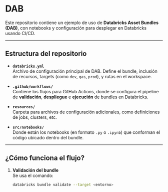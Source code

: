 # DAB
Este repositorio contiene un ejemplo de uso de **Databricks Asset Bundles (DAB)**, con notebooks y configuración para desplegar en Databricks usando CI/CD.

---

##  Estructura del repositorio

- **`databricks.yml`**  
  Archivo de configuración principal de DAB. Define el bundle, inclusión de recursos, targets (como `dev`, `qas`, `prod`), y rutas en el workspace.

- **`.github/workflows/`**  
  Contiene los flujos para GitHub Actions, donde se configura el pipeline de **validación**, **despliegue** e **ejecución** de bundles en Databricks.

- **`resources/`**  
  Carpeta para archivos de configuración adicionales, como definiciones de jobs, clusters, etc.

- **`src/notebooks/`**  
  Donde están los notebooks (en formato `.py` o `.ipynb`) que conforman el código ubicado dentro del bundle.

---

##  ¿Cómo funciona el flujo?

1. **Validación del bundle**  
   Se usa el comando:
   ```sh
   databricks bundle validate --target <entorno>
